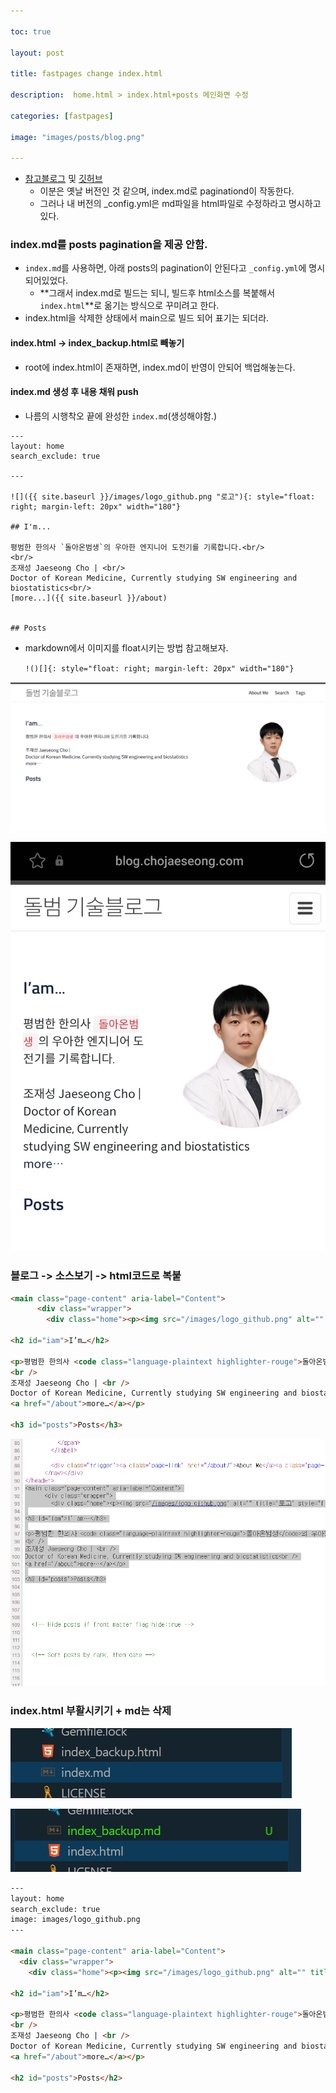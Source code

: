 ```yaml
---

toc: true

layout: post

title: fastpages change index.html

description:  home.html > index.html+posts 메인화면 수정

categories: [fastpages]

image: "images/posts/blog.png"

---
```


- [참고블로그](https://anarinsk.github.io/lostineconomics-v2-1/coding-tool/web-tool/2020/03/07/blogging-with-fastpages.html) 및 [깃허브](https://github.com/anarinsk/lostineconomics-v2-1)
  - 이분은 옛날 버전인 것 같으며, index.md로 paginationd이 작동한다.
  - 그러나 내 버전의 _config.yml은 md파일을 html파일로 수정하라고 명시하고 있다.



### index.md를 posts pagination을 제공 안함.

- `index.md`를 사용하면, 아래 posts의 pagination이 안된다고 `_config.yml`에 명시되어있었다.
  - **그래서 index.md로 빌드는 되니, 빌드후 html소스를 복붙해서 `index.html`**로 옮기는 방식으로 꾸미려고 한다.
- index.html을 삭제한 상태에서 main으로 빌드 되어 표기는 되더라.



#### index.html -> index_backup.html로 빼놓기

- root에 index.html이 존재하면, index.md이 반영이 안되어 백업해놓는다.



#### index.md 생성 후 내용 채워 push

- 나름의 시행착오 끝에 완성한 `index.md`(생성해야함.)

```
---
layout: home
search_exclude: true

---

![]({{ site.baseurl }}/images/logo_github.png "로고"){: style="float: right; margin-left: 20px" width="180"}

## I'm...

평범한 한의사 `돌아온범생`의 우아한 엔지니어 도전기를 기록합니다.<br/>
<br/>
조재성 Jaeseong Cho | <br/>
Doctor of Korean Medicine, Currently studying SW engineering and biostatistics<br/>
[more...]({{ site.baseurl }}/about)


## Posts
```

- markdown에서 이미지를 float시키는 방법 참고해보자.

  `!()[]{: style="float: right; margin-left: 20px" width="180"}`

![image-20220213180207307](https://raw.githubusercontent.com/is3js/screenshots/main/image-20220213180207307.png)

![image-20220213180236630](https://raw.githubusercontent.com/is3js/screenshots/main/image-20220213180236630.png)





### 블로그 -> 소스보기 -> html코드로 복붙

```html
<main class="page-content" aria-label="Content">
      <div class="wrapper">
        <div class="home"><p><img src="/images/logo_github.png" alt="" title="로고" style="float: right; margin-left: 25px" width="200" /></p>

<h2 id="iam">I’m…</h2>

<p>평범한 한의사 <code class="language-plaintext highlighter-rouge">돌아온범생</code>의 우아한 엔지니어 도전기를 기록합니다.<br />
<br />
조재성 Jaeseong Cho | <br />
Doctor of Korean Medicine, Currently studying SW engineering and biostatistics<br />
<a href="/about">more…</a></p>

<h3 id="posts">Posts</h3>
```

![image-20220213180351406](https://raw.githubusercontent.com/is3js/screenshots/main/image-20220213180351406.png)







### index.html 부활시키기 + md는 삭제

![image-20220213180423779](https://raw.githubusercontent.com/is3js/screenshots/main/image-20220213180423779.png)



![image-20220213180443002](https://raw.githubusercontent.com/is3js/screenshots/main/image-20220213180443002.png)





```html
---
layout: home
search_exclude: true
image: images/logo_github.png
---

<main class="page-content" aria-label="Content">
  <div class="wrapper">
    <div class="home"><p><img src="/images/logo_github.png" alt="" title="로고" style="float: right; margin-left: 25px" width="200" /></p>

<h2 id="iam">I’m…</h2>

<p>평범한 한의사 <code class="language-plaintext highlighter-rouge">돌아온범생</code>의 우아한 엔지니어 도전기를 기록합니다.<br />
<br />
조재성 Jaeseong Cho | <br />
Doctor of Korean Medicine, Currently studying SW engineering and biostatistics<br />
<a href="/about">more…</a></p>

<h2 id="posts">Posts</h2>
```







